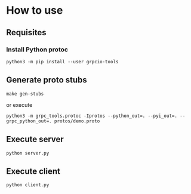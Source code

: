 # How to use

## Requisites

### Install Python protoc

```
python3 -m pip install --user grpcio-tools
```

## Generate proto stubs
```
make gen-stubs
```
or execute
```
python3 -m grpc_tools.protoc -Iprotos --python_out=. --pyi_out=. --grpc_python_out=. protos/demo.proto
```

## Execute server
```
python server.py
```

## Execute client
```
python client.py
```